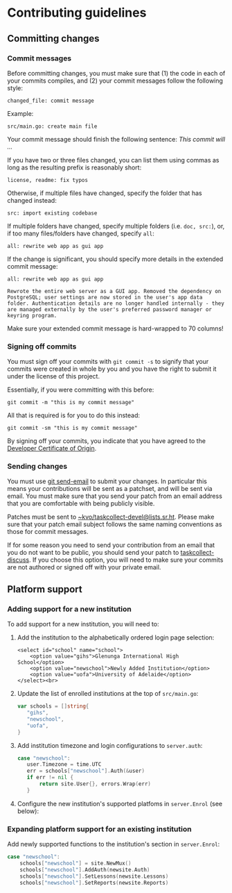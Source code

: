 # Contributing guidelines

## Committing changes

### Commit messages

Before committing changes, you must make sure that (1) the code in each of your
commits compiles, and (2) your commit messages follow the following style:

```
changed_file: commit message
```

Example:

```
src/main.go: create main file
```

Your commit message should finish the following sentence: *This commit will ...*

If you have two or three files changed, you can list them using commas as long as
the resulting prefix is reasonably short:

```
license, readme: fix typos
```

Otherwise, if multiple files have changed, specify the folder that has changed
instead:

```
src: import existing codebase
```

If multiple folders have changed, specify multiple folders (i.e. `doc, src:`),
or, if too many files/folders have changed, specify `all`:

```
all: rewrite web app as gui app
```

If the change is significant, you should specify more details in the extended
commit message:

```
all: rewrite web app as gui app

Rewrote the entire web server as a GUI app. Removed the dependency on
PostgreSQL; user settings are now stored in the user's app data
folder. Authentication details are no longer handled internally - they
are managed externally by the user's preferred password manager or
keyring program.
```

Make sure your extended commit message is hard-wrapped to 70 columns!

### Signing off commits

You must sign off your commits with `git commit -s` to signify that your commits
were created in whole by you and you have the right to submit it under the license
of this project.

Essentially, if you were committing with this before:

```
git commit -m "this is my commit message"
```

All that is required is for you to do this instead:

```
git commit -sm "this is my commit message"
```

By signing off your commits, you indicate that you have agreed to the
[Developer Certificate of Origin][2].

### Sending changes

You must use [git send-email][1] to submit your changes. In particular this
means your contributions will be sent as a patchset, and will be sent via email.
You must make sure that you send your patch from an email address that you are
comfortable with being publicly visible.

Patches must be sent to <~kvo/taskcollect-devel@lists.sr.ht>. Please make sure
that your patch email subject follows the same naming conventions as those for
commit messages.

If for some reason you need to send your contribution from an email that you do
not want to be public, you should send your patch to [taskcollect-discuss][3].
If you choose this option, you will need to make sure your commits are not
authored or signed off with your private email.

## Platform support

### Adding support for a new institution

To add support for a new institution, you will need to:

  1. Add the institution to the alphabetically ordered login page selection:

     ```
     <select id="school" name="school">
         <option value="gihs">Glenunga International High School</option>
         <option value="newschool">Newly Added Institution</option>
         <option value="uofa">University of Adelaide</option>
     </select><br>
     ```

  2. Update the list of enrolled institutions at the top of `src/main.go`:

     ```go
     var schools = []string{
     	"gihs",
     	"newschool",
     	"uofa",
     }
     ```

  3. Add institution timezone and login configurations to `server.auth`:

     ```go
     case "newschool":
     	user.Timezone = time.UTC
     	err = schools["newschool"].Auth(&user)
     	if err != nil {
     		return site.User{}, errors.Wrap(err)
     	}
     ```

  4. Configure the new institution's supported platfoms in `server.Enrol` (see below):

### Expanding platform support for an existing institution

Add newly supported functions to the institution's section in `server.Enrol`:

```go
case "newschool":
	schools["newschool"] = site.NewMux()
	schools["newschool"].AddAuth(newsite.Auth)
	schools["newschool"].SetLessons(newsite.Lessons)
	schools["newschool"].SetReports(newsite.Reports)
```

[1]: https://git-send-email.io
[2]: https://developercertificate.org/
[3]: https://lists.sr.ht/~kvo/taskcollect-discuss
